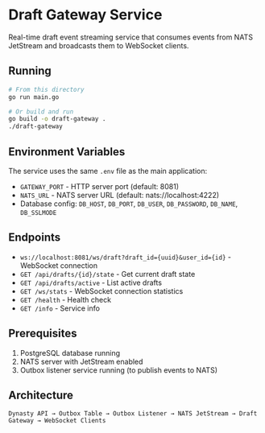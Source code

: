 # Draft Gateway Service

Real-time draft event streaming service that consumes events from NATS JetStream and broadcasts them to WebSocket clients.

## Running

```bash
# From this directory
go run main.go

# Or build and run
go build -o draft-gateway .
./draft-gateway
```

## Environment Variables

The service uses the same `.env` file as the main application:

- `GATEWAY_PORT` - HTTP server port (default: 8081)
- `NATS_URL` - NATS server URL (default: nats://localhost:4222)
- Database config: `DB_HOST`, `DB_PORT`, `DB_USER`, `DB_PASSWORD`, `DB_NAME`, `DB_SSLMODE`

## Endpoints

- `ws://localhost:8081/ws/draft?draft_id={uuid}&user_id={id}` - WebSocket connection
- `GET /api/drafts/{id}/state` - Get current draft state
- `GET /api/drafts/active` - List active drafts  
- `GET /ws/stats` - WebSocket connection statistics
- `GET /health` - Health check
- `GET /info` - Service info

## Prerequisites

1. PostgreSQL database running
2. NATS server with JetStream enabled
3. Outbox listener service running (to publish events to NATS)

## Architecture

```
Dynasty API → Outbox Table → Outbox Listener → NATS JetStream → Draft Gateway → WebSocket Clients
```